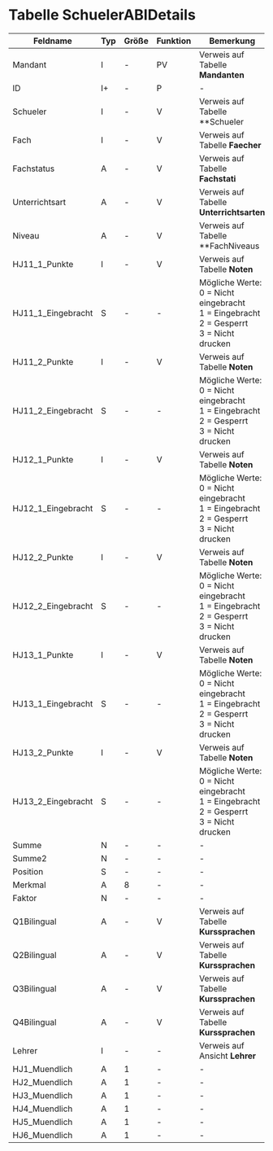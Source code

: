 # Tabelle SchuelerABIDetails




| Feldname           | Typ | Größe | Funktion | Bemerkung                                |
|--------------------|-----|-------|----------|------------------------------------------|
| Mandant            | I   | -     | PV       | Verweis auf Tabelle **Mandanten**        |
| ID                 | I+  | -     | P        | -                                        |
| Schueler           | I   | -     | V        | Verweis auf Tabelle **Schueler           |
| Fach               | I   | -     | V        | Verweis auf Tabelle **Faecher**          |
| Fachstatus         | A   | -     | V        | Verweis auf Tabelle **Fachstati**        |
| Unterrichtsart     | A   | -     | V        | Verweis auf Tabelle **Unterrichtsarten** |
| Niveau             | A   | -     | V        | Verweis auf Tabelle **FachNiveaus        |
| HJ11_1_Punkte      | I   | -     | V        | Verweis auf Tabelle **Noten**            |
| HJ11_1_Eingebracht | S   | -     | -        | Mögliche Werte:<br/>0 = Nicht eingebracht<br/>1 = Eingebracht<br/>2 = Gesperrt<br/>3 = Nicht drucken |
| HJ11_2_Punkte      | I   | -     | V        | Verweis auf Tabelle **Noten**            |
| HJ11_2_Eingebracht | S   | -     | -        | Mögliche Werte:<br/>0 = Nicht eingebracht<br/>1 = Eingebracht<br/>2 = Gesperrt<br/>3 = Nicht drucken |
| HJ12_1_Punkte      | I   | -     | V        | Verweis auf Tabelle **Noten**            |
| HJ12_1_Eingebracht | S   | -     | -        | Mögliche Werte:<br/>0 = Nicht eingebracht<br/>1 = Eingebracht<br/>2 = Gesperrt<br/>3 = Nicht drucken |
| HJ12_2_Punkte      | I   | -     | V        | Verweis auf Tabelle **Noten**            |
| HJ12_2_Eingebracht | S   | -     | -        | Mögliche Werte:<br/>0 = Nicht eingebracht<br/>1 = Eingebracht<br/>2 = Gesperrt<br/>3 = Nicht drucken |
| HJ13_1_Punkte      | I   | -     | V        | Verweis auf Tabelle **Noten**            |
| HJ13_1_Eingebracht | S   | -     | -        | Mögliche Werte:<br/>0 = Nicht eingebracht<br/>1 = Eingebracht<br/>2 = Gesperrt<br/>3 = Nicht drucken |
| HJ13_2_Punkte      | I   | -     | V        | Verweis auf Tabelle **Noten**            |
| HJ13_2_Eingebracht | S   | -     | -        | Mögliche Werte:<br/>0 = Nicht eingebracht<br/>1 = Eingebracht<br/>2 = Gesperrt<br/>3 = Nicht drucken |
| Summe              | N   | -     | -        | -                                        |
| Summe2             | N   | -     | -        | -                                        |
| Position           | S   | -     | -        | -                                        |
| Merkmal            | A   | 8     | -        | -                                        |
| Faktor             | N   | -     | -        | -                                        |
| Q1Bilingual        | A   | -     | V        | Verweis auf Tabelle **Kurssprachen**     |
| Q2Bilingual        | A   | -     | V        | Verweis auf Tabelle **Kurssprachen**     |
| Q3Bilingual        | A   | -     | V        | Verweis auf Tabelle **Kurssprachen**     |
| Q4Bilingual        | A   | -     | V        | Verweis auf Tabelle **Kurssprachen**     |
| Lehrer             | I   | -     | -        | Verweis auf Ansicht **Lehrer**           |
| HJ1_Muendlich      | A   | 1     | -        | -                                        |
| HJ2_Muendlich      | A   | 1     | -        | -                                        |
| HJ3_Muendlich      | A   | 1     | -        | -                                        |
| HJ4_Muendlich      | A   | 1     | -        | -                                        |
| HJ5_Muendlich      | A   | 1     | -        | -                                        |
| HJ6_Muendlich      | A   | 1     | -        | -                                        |




